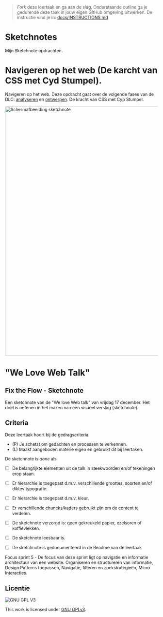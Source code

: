 > _Fork_ deze leertaak en ga aan de slag. Onderstaande outline ga je gedurende deze taak in jouw eigen GitHub omgeving uitwerken. De instructie vind je in: [docs/INSTRUCTIONS.md](docs/INSTRUCTIONS.md)

# Sketchnotes
<!-- Geef je opdracht een titel en schrijf in één zin wat het is -->
Mijn Sketchnote opdrachten. 

# Navigeren op het web (De karcht van CSS met Cyd Stumpel).
<!-- Toon je gemaakte Sketchnotes en geef je plaatje een korte beschrijving -->
Navigeren op het web.
Deze opdracht gaat over de volgende fases van de DLC: [analyseren](#analyseren) en [ontwerpen](#ontwerpen).
De kracht van CSS met Cyp Stumpel.

<img width="818" alt="Schermafbeelding sketchnote" src="https://user-images.githubusercontent.com/90447045/148700264-18699f19-d3a8-455d-8755-7708e56ddbb9.png">



# "We Love Web Talk"
## Fix the Flow - Sketchnote

Een sketchnote van de "We love Web talk" van vrijdag 17 december.
Het doel is oefenen in het maken van een visueel verslag (sketchnote). 


## Criteria

Deze leertaak hoort bij de gedragscriteria:

- (P) Je schetst om gedachten en processen te verkennen.  
- (L) Maakt aangeboden materie eigen en gebruikt dit bij leertaken.  

De sketchnote is *done* als

- [ ] De belangrijkte elementen uit de talk in steekwoorden en/of tekeningen erop staan.
- [ ] Er hierarchie is toegepast d.m.v. verschillende groottes, soorten en/of diktes typografie.
- [ ] Er hierarchie is toegepast d.m.v. kleur.
- [ ] Er verschillende chuncks/kaders gebruikt zijn om de content te verdelen.
- [ ] De sketchnote verzorgd is: geen gekreukeld papier, ezelsoren of koffievlekken.
- [ ] De sketchnote leesbaar is.
- [ ] De sketchnote is gedocumenteerd in de Readme van de leertaak


Focus sprint 5 - De focus van deze sprint ligt op navigatie en informatie architectuur van een website. Organiseren en structureren van informatie, Design Patterns toepassen, Navigatie, filteren en zoekstrategieën, Micro Interacties.




## Licentie

![GNU GPL V3](https://www.gnu.org/graphics/gplv3-127x51.png)

This work is licensed under [GNU GPLv3](./LICENSE).
